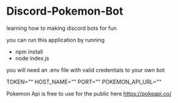 # Discord-Pokemon-Bot
learning how to making discord bots for fun

you can run this application by running 
 - npm install
 - node index.js
 
 you will need an .env file with valid credentials to your own bot
 
TOKEN=""
HOST_NAME=""
PORT=""
POKEMON_API_URL=""

Pokemon Api is free to use for the public here
https://pokeapi.co/
